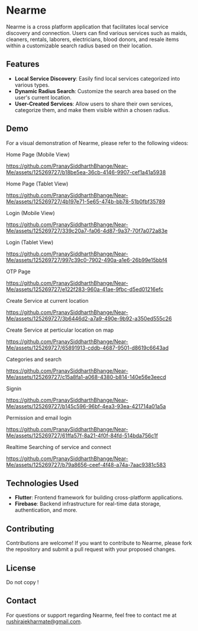 
# Nearme

Nearme is a cross platform application that facilitates local service discovery and connection. Users can find various services such as maids, cleaners, rentals, laborers, electricians, blood donors, and resale items within a customizable search radius based on their location.

## Features

- **Local Service Discovery**: Easily find local services categorized into various types.
- **Dynamic Radius Search**: Customize the search area based on the user's current location.
- **User-Created Services**: Allow users to share their own services, categorize them, and make them visible within a chosen radius.

## Demo

For a visual demonstration of Nearme, please refer to the following videos:

Home Page (Mobile View)

https://github.com/PranaySiddharthBhange/Near-Me/assets/125269727/b18be5ea-36cb-4146-9907-cef1a41a5938

Home Page (Tablet View)

https://github.com/PranaySiddharthBhange/Near-Me/assets/125269727/4b197e71-5e65-474b-bb78-51b0fbf35789

Login (Mobile View)

https://github.com/PranaySiddharthBhange/Near-Me/assets/125269727/339c20a7-fa06-4d87-9a37-70f7a072a83e

Login (Tablet View)

https://github.com/PranaySiddharthBhange/Near-Me/assets/125269727/997c39c0-7902-490a-a1e6-26b99e15bbf4

OTP Page

https://github.com/PranaySiddharthBhange/Near-Me/assets/125269727/e122f283-960a-41ae-9fbc-d5ed01216efc

Create Service at current location

https://github.com/PranaySiddharthBhange/Near-Me/assets/125269727/3b6446d2-a7a9-490e-9b92-a350ed555c26

Create Service at perticular location on map

https://github.com/PranaySiddharthBhange/Near-Me/assets/125269727/65891913-cddb-4687-9501-d8619c6643ad

Categories and search

https://github.com/PranaySiddharthBhange/Near-Me/assets/125269727/c15a8fa1-a068-4380-b814-140e56e3eecd

Signin 

https://github.com/PranaySiddharthBhange/Near-Me/assets/125269727/b145c596-96bf-4ea3-93ea-421714a01a5a

Permission and email login

https://github.com/PranaySiddharthBhange/Near-Me/assets/125269727/61ffa57f-8a21-4f0f-84fd-514bda756c1f

Realtime Searching of service and connect

https://github.com/PranaySiddharthBhange/Near-Me/assets/125269727/b79a8656-ceef-4f48-a74a-7aac9381c583




## Technologies Used

- **Flutter**: Frontend framework for building cross-platform applications.
- **Firebase**: Backend infrastructure for real-time data storage, authentication, and more.



## Contributing

Contributions are welcome! If you want to contribute to Nearme, please fork the repository and submit a pull request with your proposed changes.

## License

Do not copy !

## Contact

For questions or support regarding Nearme, feel free to contact me at [rushirajekharmate@gmail.com](mailto:rushirajekharmate@gmail.com).
